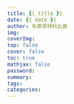 ```yaml
---
title: {{ title }}
date: {{ date }}
author: 布莱恩特科比酱
img: 
coverImg: 
top: false
cover: false
toc: true
mathjax: false
password: 
summary: 
tags:
categories:
---
```

